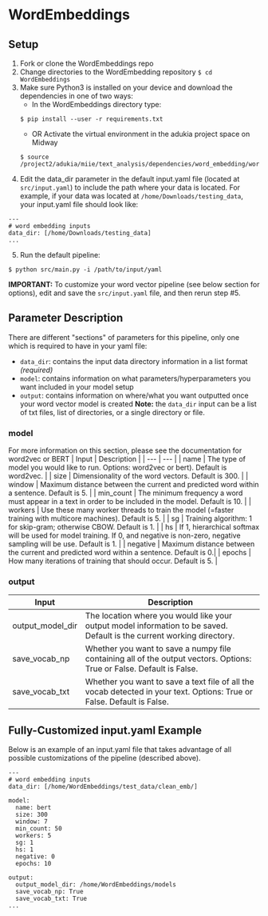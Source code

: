 # WordEmbeddings

## Setup
1. Fork or clone the WordEmbeddings repo
2. Change directories to the WordEmbedding repository `$ cd WordEmbeddings`
3. Make sure Python3 is installed on your device and download the dependencies in one of two ways:
    - In the WordEmbeddings directory type:
    ```
    $ pip install --user -r requirements.txt
    ```
    - OR Activate the virtual environment in the adukia project space on Midway
    ```
    $ source /project2/adukia/miie/text_analysis/dependencies/word_embedding/word_embedding/bin/activate
    ```
3. Edit the data_dir parameter in the default input.yaml file (located at `src/input.yaml`) to include the path where your data is located. For example, if your data was located at `/home/Downloads/testing_data`, your input.yaml file should look like:
```
---
# word embedding inputs
data_dir: [/home/Downloads/testing_data]
...
```
5. Run the default pipeline:
  ```
  $ python src/main.py -i /path/to/input/yaml
  ```
**IMPORTANT:** To customize your word vector pipeline (see below section for options), edit and save the `src/input.yaml` file, and then rerun step #5. 

## Parameter Description
There are different "sections" of parameters for this pipeline, only one which is required to have in your yaml file: 
- `data_dir`: contains the input data directory information in a list format *(required)*
- `model`: contains information on what parameters/hyperparameters you want included in your model setup
- `output`: contains information on where/what you want outputted once your word vector model is created
**Note:** the `data_dir` input can be a list of txt files, list of directories, or a single directory or file.

### model
For more information on this section, please see the documentation for word2vec or BERT
| Input | Description |
| --- | --- |
| name | The type of model you would like to run. Options: word2vec or bert). Default is word2vec. |
| size | Dimensionality of the word vectors. Default is 300. |
| window | Maximum distance between the current and predicted word within a sentence. Default is 5. |
| min_count | The minimum frequency a word must appear in a text in order to be included in the model. Default is 10. |
| workers | Use these many worker threads to train the model (=faster training with multicore machines). Default is 5. |
| sg | Training algorithm: 1 for skip-gram; otherwise CBOW. Default is 1. |
| hs | If 1, hierarchical softmax will be used for model training. If 0, and negative is non-zero, negative sampling will be use. Default is 1. |
| negative | Maximum distance between the current and predicted word within a sentence. Default is 0.|
| epochs | How many iterations of training that should occur. Default is 5. |

### output
| Input | Description |
| --- | --- |
| output_model_dir | The location where you would like your output model information to be saved. Default is the current working directory. |
| save_vocab_np | Whether you want to save a numpy file containing all of the output vectors. Options: True or False. Default is False. |
| save_vocab_txt| Whether you want to save a text file of all the vocab detected in your text. Options: True or False. Default is False.  |


## Fully-Customized input.yaml Example
Below is an example of an input.yaml file that takes advantage of all possible customizations of the pipeline (described above).
```
---
# word embedding inputs
data_dir: [/home/WordEmbeddings/test_data/clean_emb/]

model:
  name: bert
  size: 300
  window: 7
  min_count: 50
  workers: 5
  sg: 1
  hs: 1
  negative: 0
  epochs: 10

output:
  output_model_dir: /home/WordEmbeddings/models
  save_vocab_np: True
  save_vocab_txt: True
...
``` 
